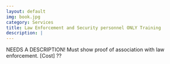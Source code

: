 ```yaml
---
layout: default
img: book.jpg
category: Services
title: Law Enforcement and Security personnel ONLY Training
description: |
---
```

NEEDS A DESCRIPTION! 
Must show proof of association with law enforcement.
[Cost] ?? 
